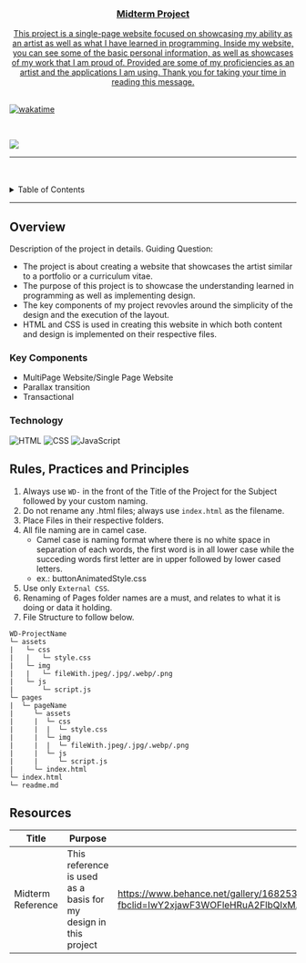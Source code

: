 <a name="readme-top">

<br/>

<br />
<div align="center">
  <a href="https://github.com/andreaguba/">
  <!-- TODO: If you want to add logo or banner you can add it here -->
<!-- TODO: Change Title to the name of the title of your Project -->
  <h3 align="center">Midterm Project</h3>
</div>
<!-- TODO: Make a short description -->
<div align="center">
  This project is a single-page website focused on showcasing my ability as an artist as well as what I have learned in programming. Inside my website, you can see some of the basic personal information, as well as showcases of my work that I am proud of. Provided are some of my proficiencies as an artist and the applications I am using. Thank you for taking your time in reading this message.
</div>

<br>

[![wakatime](https://wakatime.com/badge/user/c4997e3e-e4aa-4aac-986b-134d9db1f54b/project/268486c6-ac69-4565-9a0b-4b20fa3bed20.svg)](https://wakatime.com/badge/user/c4997e3e-e4aa-4aac-986b-134d9db1f54b/project/268486c6-ac69-4565-9a0b-4b20fa3bed20)

<br />

<!-- TODO: Change the zyx-0314 into your github username  -->
<!-- TODO: Change the WD-Template-Project into the same name of your folder -->
![](https://visit-counter.vercel.app/counter.png?page=andreaguba/WD-Project)

---

<br />
<br />

<!-- TODO: If you want to add more layers for your readme -->
<details>
  <summary>Table of Contents</summary>
  <ol>
    <li>
      <a href="#overview">Overview</a>
      <ol>
        <li>
          <a href="#key-components">Key Components</a>
        </li>
        <li>
          <a href="#technology">Technology</a>
        </li>
      </ol>
    </li>
    <li>
      <a href="#rule,-practices-and-principles">Rules, Practices and Principles</a>
    </li>
    <li>
      <a href="#resources">Resources</a>
    </li>
  </ol>
</details>

---

## Overview

<!-- TODO: To be changed -->
<!-- The following are just sample -->
Description of the project in details.
Guiding Question:
- The project is about creating a website that showcases the artist similar to a portfolio or a curriculum vitae.
- The purpose of this project is to showcase the understanding learned in programming as well as implementing design.
- The key components of my project revovles around the simplicity of the design and the execution of the layout.
- HTML and CSS is used in creating this website in which both content and design is implemented on their respective files.

### Key Components
<!-- TODO: List of Key Components -->
<!-- The following are just sample -->
- MultiPage Website/Single Page Website
- Parallax transition
- Transactional

### Technology
<!-- TODO: List of Technology Used -->
![HTML](https://img.shields.io/badge/HTML-E34F26?style=for-the-badge&logo=html5&logoColor=white)
![CSS](https://img.shields.io/badge/CSS-1572B6?style=for-the-badge&logo=css3&logoColor=white)
![JavaScript](https://img.shields.io/badge/JavaScript-F7DF1E?style=for-the-badge&logo=javascript&logoColor=white)

## Rules, Practices and Principles
1. Always use `WD-` in the front of the Title of the Project for the Subject followed by your custom naming.
2. Do not rename any .html files; always use `index.html` as the filename.
3. Place Files in their respective folders.
4. All file naming are in camel case.
   - Camel case is naming format where there is no white space in separation of each words, the first word is in all lower case while the succeding words first letter are in upper followed by lower cased letters.
   - ex.: buttonAnimatedStyle.css
5. Use only `External CSS`.
6. Renaming of Pages folder names are a must, and relates to what it is doing or data it holding.
7. File Structure to follow below.

```
WD-ProjectName
└─ assets
|   └─ css
|   |   └─ style.css
|   └─ img
|   |   └─ fileWith.jpeg/.jpg/.webp/.png
|   └─ js
|       └─ script.js
└─ pages
|  └─ pageName
|     └─ assets
|     |  └─ css
|     |  |  └─ style.css
|     |  └─ img
|     |  |  └─ fileWith.jpeg/.jpg/.webp/.png
|     |  └─ js
|     |     └─ script.js
|     └─ index.html
└─ index.html
└─ readme.md
```

## Resources

<!-- TODO: Add References -->
| Title | Purpose | Link |
|-|-|-|
| Midterm Reference | This reference is used as a basis for my design in this project | https://www.behance.net/gallery/168253091/CV-2023?fbclid=IwY2xjawF3WOFleHRuA2FlbQIxMAABHfotDqnU72aIL8DR81dqGQLOOvW7SAKkP_eYvpbKEhJWooVXbmE1fKfATA_aem_gIr_Sw3H8RKKpd_FQMxy4Q |
